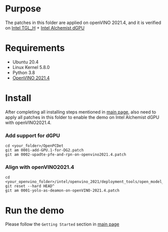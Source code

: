 # Purpose
The patches in this folder are applied on openVINO 2021.4, and it is verified on [Intel TGL_H](https://ark.intel.com/content/www/us/en/ark/products/217368/intel-xeon-w11865mle-processor-24m-cache-up-to-4-50-ghz.html) + [Intel Alchemist dGPU](https://ark.intel.com/content/www/us/en/ark/products/228341/intel-arc-a770m-graphics.html)

# Requirements <a name="Requirements"></a>
- Ubuntu 20.4
- Linux Kernel 5.8.0
- Python 3.8
- [OpenVINO 2021.4](https://registrationcenter-download.intel.com/akdlm/irc_nas/18319/l_openvino_toolkit_p_2021.4.752.tgz)

# Install
After completing all installing steps mentioned in [main page](https://github.com/intel/OpenVINO-optimization-for-PointPillars), also need to apply all patches in this folder to enable the demo on Intel Alchemist dGPU with openVINO2021.4.

### Add support for dGPU
```
cd <your_folder>/OpenPCDet
git am 0001-add-GPU.1-for-DG2.patch
git am 0002-upadte-pfe-and-rpn-on-openvino2021.4.patch
```
### Align with openVINO2021.4
```
cd <your_openvino_folder>/intel/openvino_2021/deployment_tools/open_model_zoo/demos/
git reset --hard HEAD^
git am 0001-yolo-as-deamon-on-openVINO-2021.4.patch
```
# Run the demo
Please follow the `Getting Started` section in [main page](https://github.com/intel/OpenVINO-optimization-for-PointPillars)

